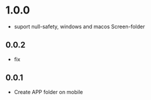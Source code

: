 # 1.0.0
* suport null-safety, windows and macos Screen-folder
## 0.0.2
* fix
## 0.0.1
* Create APP folder on mobile
